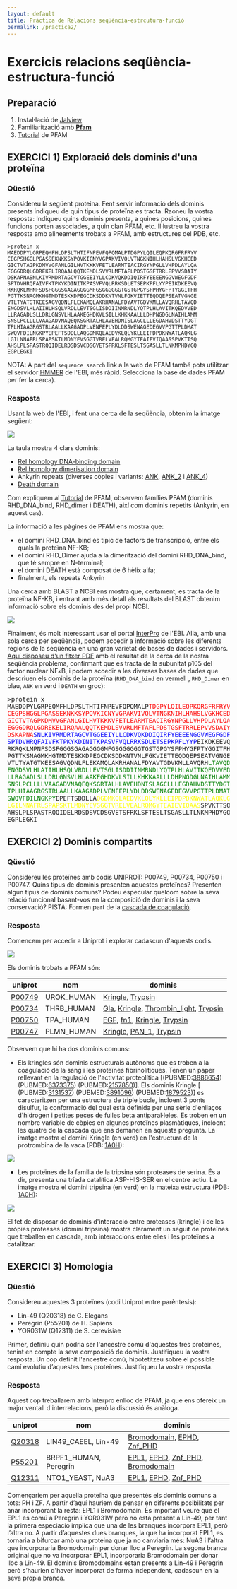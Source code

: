 ```yaml
---
layout: default
title: Pràctica de Relacions seqüència-estrcutura-funció
permalink: /practica2/
---
```


 <head>
    <meta charset="utf-8">
    <title>{{ page.title }}</title>
<script src="https://cdn.jsdelivr.net/npm/babel-polyfill/dist/polyfill.min.js"></script>
    <!-- Web component polyfill (only loads what it needs) -->
<script src="https://cdn.jsdelivr.net/npm/@webcomponents/webcomponentsjs/webcomponents-lite.js" charset="utf-8"></script>
    <!-- Required to polyfill modern browsers as code is ES5 for IE... -->
<script src="https://cdn.jsdelivr.net/npm/@webcomponents/webcomponentsjs/custom-elements-es5-adapter.js" charset="utf-8"></script>

<link rel="stylesheet" type="text/css" href="https://www.ebi.ac.uk/pdbe/pdb-component-library/css/pdbe-molstar-1.2.1.css">
<script type="text/javascript" src="https://www.ebi.ac.uk/pdbe/pdb-component-library/js/pdbe-molstar-component-1.2.1.js"></script>
<style>
        #myViewer{
          float:none;
          width:400px;
          height:400px;
          position:relative;
        }
    </style>
  </head>

# Exercicis relacions seqüència-estructura-funció


## Preparació

1. Instal·lació de [Jalview](http://www.jalview.org/getdown/release/#)
2. Familiarització amb **[Pfam](https://pfam.xfam.org/)**
3. [Tutorial](./TutorialPFAM.pdf) de PFAM

## EXERCICI 1) Exploració dels dominis d'una proteïna

### Qüestió

Considereu la següent proteina. Fent servir informació dels dominis presents indiqueu de quin tipus de proteïna es tracta. Raoneu la vostra resposta: Indiqueu quins dominis presenta, a quines posicions, quines funcions porten associades, a quin clan PFAM, etc. Il·lustreu la vostra resposta amb alineaments trobats a PFAM, amb estructures del PDB, etc.

```
>protein x
MAEDDPYLGRPEQMFHLDPSLTHTIFNPEVFQPQMALPTDGPYLQILEQPKQRGFRFRYV
CEGPSHGGLPGASSEKNKKSYPQVKICNYVGPAKVIVQLVTNGKNIHLHAHSLVGKHCED
GICTVTAGPKDMVVGFANLGILHVTKKKVFETLEARMTEACIRGYNPGLLVHPDLAYLQA
EGGGDRQLGDREKELIRQAALQQTKEMDLSVVRLMFTAFLPDSTGSFTRRLEPVVSDAIY
DSKAPNASNLKIVRMDRTAGCVTGGEEIYLLCDKVQKDDIQIRFYEEEENGGVWEGFGDF
SPTDVHRQFAIVFKTPKYKDINITKPASVFVQLRRKSDLETSEPKPFLYYPEIKDKEEVQ
RKRQKLMPNFSDSFGGGSGAGAGGGGMFGSGGGGGGTGSTGPGYSFPHYGFPTYGGITFH
PGTTKSNAGMKHGTMDTESKKDPEGCDKSDDKNTVNLFGKVIETTEQDQEPSEATVGNGE
VTLTYATGTKEESAGVQDNLFLEKAMQLAKRHANALFDYAVTGDVKMLLAVQRHLTAVQD
ENGDSVLHLAIIHLHSQLVRDLLEVTSGLISDDIINMRNDLYQTPLHLAVITKQEDVVED
LLRAGADLSLLDRLGNSVLHLAAKEGHDKVLSILLKHKKAALLLDHPNGDGLNAIHLAMM
SNSLPCLLLLVAAGADVNAQEQKSGRTALHLAVEHDNISLAGCLLLEGDAHVDSTTYDGT
TPLHIAAGRGSTRLAALLKAAGADPLVENFEPLYDLDDSWENAGEDEGVVPGTTPLDMAT
SWQVFDILNGKPYEPEFTSDDLLAQGDMKQLAEDVKLQLYKLLEIPDPDKNWATLAQKLG
LGILNNAFRLSPAPSKTLMDNYEVSGGTVRELVEALRQMGYTEAIEVIQAASSPVKTTSQ
AHSLPLSPASTRQQIDELRDSDSVCDSGVETSFRKLSFTESLTSGASLLTLNKMPHDYGQ
EGPLEGKI
```

NOTA: A part del `sequence search` link a la web de PFAM també pots utilitzar el servidor [HMMER](https://www.ebi.ac.uk/Tools/hmmer/search/hmmscan) de l'EBI, més ràpid. Selecciona la base de dades PFAM per fer la cerca).

### Resposta

Usant la web de l'EBI, i fent una cerca de la seqüència, obtenim la imatge següent:

![](figures/Pr2Ex1a.png)

La taula mostra 4 clars dominis:

* [Rel homology DNA-binding domain](http://pfam.xfam.org/family/RHD_DNA_bind) 	
* [Rel homology dimerisation domain](http://pfam.xfam.org/family/RHD_dimer) 	
* Ankyrin repeats (diverses còpies i variants: [ANK](http://pfam.xfam.org/family/Ank), [ANK_2](http://pfam.xfam.org/family/Ank_2) i [ANK_4](http://pfam.xfam.org/family/Ank_4)) 	
* [Death domain](http://pfam.xfam.org/family/Death)

Com expliquem al [Tutorial](/tutorialPFAM) de PFAM, observem famílies PFAM (dominis RHD_DNA_bind,  RHD_dimer i DEATH), així com dominis repetits (Ankyrin, en aquest cas).

La informació a les pàgines de PFAM ens mostra que:  

* el domini RHD_DNA_bind és típic de factors de transcripció, entre els quals la proteïna NF-KB;
* el domini RHD_Dimer ajuda a la dimerització del domini RHD_DNA_bind, que té sempre en N-terminal;
* el domini DEATH està composat de 6 hèlix alfa;
* finalment, els repeats Ankyrin
  
Una cerca amb BLAST a NCBI ens mostra que, certament,  es tracta de la proteïna NF-KB, i entrant amb més detall als resultats del BLAST obtenim informació sobre els dominis des del propi NCBI.

![](figures/Pr2Ex1b.png)

Finalment, és molt interessant usar el portal [InterPro](https://www.ebi.ac.uk/interpro/) de l'EBI. Allà, amb una sola cerca per seqüència, podem accedir a informació sobre les diferents regions de la seqüència en una gran varietat de bases de dades i servidors. [Aquí disposeu d'un fitxer PDF](figures/InterProScan.pdf) amb el resultat de la cerca de la nostra seqüència problema, confirmant que es tracta de la subunitat p105 del factor nuclear NF$\kappa$B, i podem accedir a les diverses bases de dades que descriuen els dominis de la proteïna (`RHD_DNA_bind` en vermell , `RHD_Dimer` en blau, `ANK` en verd i `DEATH` en  groc): 

<pre>
>protein x
MAEDDPYLGRPEQMFHLDPSLTHTIFNPEVFQPQMALP<span class="inner-pre" style="color: red">TDGPYLQILEQPKQRGFRFRYV
CEGPSHGGLPGASSEKNKKSYPQVKICNYVGPAKVIVQLVTNGKNIHLHAHSLVGKHCED
GICTVTAGPKDMVVGFANLGILHVTKKKVFETLEARMTEACIRGYNPGLLVHPDLAYLQA
EGGGDRQLGDREKELIRQAALQQTKEMDLSVVRLMFTAFLPDSTGSFTRRLEPVVSDAIY
DSKAPNA</span><span class="inner-pre" style="color: blue">SNLKIVRMDRTAGCVTGGEEIYLLCDKVQKDDIQIRFYEEEENGGVWEGFGDF
SPTDVHRQFAIVFKTPKYKDINITKPASVFVQLRRKSDLETSEPKPFLYYP</span>EIKDKEEVQ
RKRQKLMPNFSDSFGGGSGAGAGGGGMFGSGGGGGGTGSTGPGYSFPHYGFPTYGGITFH
PGTTKSNAGMKHGTMDTESKKDPEGCDKSDDKNTVNLFGKVIETTEQDQEPSEATVGNGE
VTLTYATGTKEESAGVQDNLFLEKAMQLAKRHANALFDYAVTGDVKMLLAVQRH<span class="inner-pre" style="color: green">LTAVQD
ENGDSVLHLAIIHLHSQLVRDLLEVTSGLISDDIINMRNDLYQTPLHLAVITKQEDVVED
LLRAGADLSLLDRLGNSVLHLAAKEGHDKVLSILLKHKKAALLLDHPNGDGLNAIHLAMM
SNSLPCLLLLVAAGADVNAQEQKSGRTALHLAVEHDNISLAGCLLLEGDAHVDSTTYDGT
TPLHIAAGRGSTRLAALLKAAGADPLVENFEPLYDLDDSWENAGEDEGVVPGTTPLDMAT
SWQVFDILNGKPY</span>EPEFTSDDLLA<span class="inner-pre" style="color: yellow">QGDMKQLAEDVKLQLYKLLEIPDPDKNWATLAQKLG
LGILNNAFRLSPAPSKTLMDNYEVSGGTVRELVEALRQMGYTEAIEVIQAAS</span>SPVKTTSQ
AHSLPLSPASTRQQIDELRDSDSVCDSGVETSFRKLSFTESLTSGASLLTLNKMPHDYGQ
EGPLEGKI
</pre>

## EXERCICI 2) Dominis compartits

### Qüestió

Considereu les proteïnes amb codis UNIPROT: P00749, P00734, P00750 i P00747. Quins tipus de dominis presenten aquestes proteïnes? Presenten algun tipus de dominis comuns? Podeu especular quelcom sobre la seva relació funcional basant-vos en la composició de dominis i la seva conservació? PISTA: Formen part de la [cascada de coagulació](https://www.osmosis.org/answers/coagulation-cascade).

### Resposta

Comencem per accedir a Uniprot i explorar cadascun d'aquests codis. 


![](figures/coagulacio.png)

Els dominis trobats a PFAM són:

| uniprot | nom | dominis |
|---------|-----|---------|
| [P00749](https://www.uniprot.org/uniprot/P00749)  | UROK_HUMAN | [Kringle](https://pfam.xfam.org/family/PF00051), [Trypsin](https://pfam.xfam.org/family/PF00089) |
| [P00734](https://www.uniprot.org/uniprot/P00734)  | THRB_HUMAN | [Gla](https://pfam.xfam.org/family/PF00594), [Kringle](https://pfam.xfam.org/family/PF00051), [Thrombin_light](https://pfam.xfam.org/family/PF09396), [Trypsin](https://pfam.xfam.org/family/PF00089) |
| [P00750](https://www.uniprot.org/uniprot/P00750)  | TPA_HUMAN | [EGF](https://pfam.xfam.org/family/PF00008), [fn1](https://pfam.xfam.org/family/PF00039), [Kringle](https://pfam.xfam.org/family/PF00051), [Trypsin](https://pfam.xfam.org/family/PF00089) |
| [P00747](https://www.uniprot.org/uniprot/P00747)  | PLMN_HUMAN | [Kringle](https://pfam.xfam.org/family/PF00051), [PAN_1](https://pfam.xfam.org/family/PF00024), [Trypsin](https://pfam.xfam.org/family/PF00089) |

Observem que hi ha dos dominis comuns:

* Els kringles són dominis estructurals autònoms que es troben a la coagulació de la sang i les proteïnes fibrinolítiques. Tenen un paper rellevant en la regulació de l'activitat proteolítica [(PUBMED:[3886654](https://pubmed.ncbi.nlm.nih.gov/3886654/)) (PUBMED:[6373375](https://pubmed.ncbi.nlm.nih.gov/6373375/)) (PUBMED:[2157850](https://pubmed.ncbi.nlm.nih.gov/2157850/))]. Els dominis Kringle [ (PUBMED:[3131537](https://pubmed.ncbi.nlm.nih.gov/3131537/)) (PUBMED:[3891096](https://pubmed.ncbi.nlm.nih.gov/3891096/)) (PUBMED:[1879523](https://pubmed.ncbi.nlm.nih.gov/1879523/))] es caracteritzen per una estructura de triple bucle, incloent 3 ponts disulfur, la conformació del qual està definida per una sèrie d'enllaços d'hidrogen i petites peces de fulles beta antiparal·leles. Es troben en un nombre variable de còpies en algunes proteïnes plasmàtiques, incloent les quatre de la cascada que ens demanen en aquesta pregunta. La imatge mostra el domini Kringle (en verd) en l'estructura de la protrombina de la vaca (PDB: [1A0H](https://www.rcsb.org/3d-sequence/1A0H?assemblyId=1)):

![](figures/kringle.png)

* Les proteïnes de la familia de la tripsina són proteases de serina. És a dir, presenta una tríada catalítica ASP-HIS-SER en el centre actiu. La imatge mostra el domini tripsina (en verd) en la mateixa estructura (PDB: [1A0H](https://www.rcsb.org/3d-sequence/1A0H?assemblyId=1)):

![](figures/tripsina.png)

El fet de disposar de dominis d'interacció entre proteases (kringle) i de les pròpies proteases (domini tripsina) mostra clarament un seguit de proteïnes que treballen en cascada, amb interaccions entre elles i les proteïnes a catalitzar.

## EXERCICI 3) Homologia

### Qüestió

Considereu aquestes 3 proteïnes (codi Uniprot entre parèntesis): 

* Lin-49 (Q20318) de C. Elegans
* Peregrin (P55201) de H. Sapiens
* YOR031W (Q12311) de S. cerevisiae

Primer, definiu quin podria ser l'ancestre comú d'aquestes tres proteïnes, tenint en compte la seva composició de dominis. Justifiqueu la vostra resposta. Un cop definit l'ancestre comú, hipotetitzeu sobre el possible camí evolutiu d’aquestes tres proteïnes. Justifiqueu la vostra resposta.

### Resposta

Aquest cop treballarem amb Interpro enlloc de PFAM, ja que ens ofereix un major ventall d'interrelacions, però la discussió és anàloga.

| uniprot | nom | dominis |
|---------|-----|---------|
| [Q20318](https://www.uniprot.org/uniprot/Q20318)  | LIN49_CAEEL, Lin-49 | [Bromodomain](https://www.ebi.ac.uk/interpro/entry/IPR001487), [EPHD](https://www.ebi.ac.uk/interpro/entry/IPR034732), [Znf_PHD](https://www.ebi.ac.uk/interpro/entry/IPR001965)  |
| [P55201](https://www.uniprot.org/uniprot/P55201)  | BRPF1_HUMAN, Peregrin | [EPL1](P55201),  [EPHD](https://www.ebi.ac.uk/interpro/entry/IPR034732),  [Znf_PHD](https://www.ebi.ac.uk/interpro/entry/IPR001965), [Bromodomain](https://www.ebi.ac.uk/interpro/entry/IPR001487) |
| [Q12311](https://www.uniprot.org/uniprot/Q12311)  | NTO1_YEAST, NuA3 | [EPL1](P55201),  [EPHD](https://www.ebi.ac.uk/interpro/entry/IPR034732),  [Znf_PHD](https://www.ebi.ac.uk/interpro/entry/IPR001965) |

Començariem per aquella proteïna que presentés els dominis comuns a tots: PH i ZF. A partir d’aquí hauriem de pensar en diferents posibilitats per anar incorporant la resta: EPL1 i Bromodomain. És important veure que el EPL1 es comú a Peregrin i YOR031W però no esta present a Lin-49, per tant la primera especiació implica que una de les branques incorpora EPL1, però l’altra no. A partir d’aquestes dues branques, la que ha incorporat EPL1, es tornaria a bifurcar amb una proteina que ja no canviaria més: NuA3 i l’altra que incorporaria Bromodomain per donar lloc a Peregrin. La segona branca original que no va incorporar EPL1, incorporaria Bromodomain per donar lloc a Lin-49. El dominis Bromodomains estan presents a Lin-49 i Peregrin però s’haurien d'haver incorporat de forma independent, cadascun en la seva propia branca. 